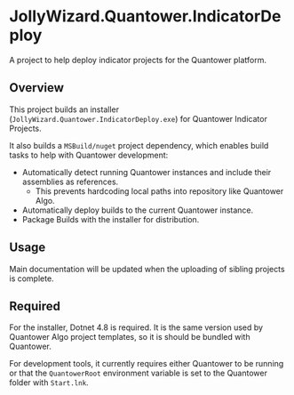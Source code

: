 # JollyWizard.Quantower.IndicatorDeploy
A project to help deploy indicator projects for the Quantower platform.

## Overview

This project builds an installer (`JollyWizard.Quantower.IndicatorDeploy.exe`) for Quantower Indicator Projects.

It also builds a `MSBuild/nuget` project dependency, which enables build tasks to help with Quantower development:

* Automatically detect running Quantower instances and include their assemblies as references.
  * This prevents hardcoding local paths into repository like Quantower Algo.
* Automatically deploy builds to the current Quantower instance.
* Package Builds with the installer for distribution.

## Usage

Main documentation will be updated when the uploading of sibling projects is complete.

## Required

For the installer, Dotnet 4.8 is required. It is the same version used by Quantower Algo project templates, so it is should be bundled with Quantower.

For development tools, it currently requires either Quantower to be running or that the `QuantowerRoot` environment variable is set to the Quantower folder with `Start.lnk`.
